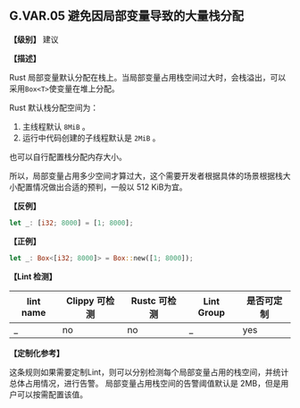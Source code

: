 ## G.VAR.05  避免因局部变量导致的大量栈分配

**【级别】** 建议

**【描述】**

Rust 局部变量默认分配在栈上。当局部变量占用栈空间过大时，会栈溢出，可以采用`Box<T>`使变量在堆上分配。

Rust 默认栈分配空间为：

1. 主线程默认 `8MiB` 。
2. 运行中代码创建的子线程默认是 `2MiB` 。

也可以自行配置栈分配内存大小。

所以，局部变量占用多少空间才算过大，这个需要开发者根据具体的场景根据栈大小配置情况做出合适的预判，一般以 512 KiB为宜。

**【反例】**

```rust
let _: [i32; 8000] = [1; 8000];
```

**【正例】**

```rust
let _: Box<[i32; 8000]> = Box::new([1; 8000]);
```

**【Lint 检测】**

| lint name                                                    | Clippy 可检测 | Rustc 可检测 | Lint Group | 是否可定制 |
| ------------------------------------------------------------ | ------------- | ------------ | ---------- | ----- |
| _ | no           | no           | _   | yes |

**【定制化参考】**

这条规则如果需要定制Lint，则可以分别检测每个局部变量占用的栈空间，并统计总体占用情况，进行告警。
局部变量占用栈空间的告警阈值默认是 2MB，但是用户可以按需配置该值。

